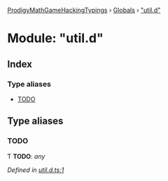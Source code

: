 [ProdigyMathGameHackingTypings](../README.md) › [Globals](../globals.md) › ["util.d"](_util_d_.md)

# Module: "util.d"

## Index

### Type aliases

* [TODO](_util_d_.md#todo)

## Type aliases

###  TODO

Ƭ **TODO**: *any*

*Defined in [util.d.ts:1](https://github.com/PatheticMustan/ProdigyMathGameHacking/blob/bda5213/typings/util.d.ts#L1)*
